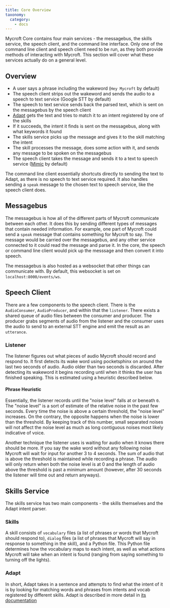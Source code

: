 ```yaml
---
title: Core Overview
taxonomy:
  category:
    - docs
---
```


Mycroft Core contains four main services - the messagebus, the skills service, the speech client, and the command line interface. Only one of the command line client and speech client need to be run, as they both provide methods of interacting with Mycroft. This section will cover what these services actually do on a general level.

## Overview

 - A user says a phrase including the wakeword (`Hey Mycroft` by default)
 - The speech client strips out the wakeword and sends the audio to a speech to text service (Google STT by default)
 - The speech to text service sends back the parsed text, which is sent on the messagebus by the speech client
 - [Adapt](https://adapt.mycroft.ai/) gets the text and tries to match it to an intent registered by one of the skills
 - If it succeeds, the intent it finds is sent on the messagebus, along with what keywords it found
 - The skills service picks up the message and gives it to the skill matching the intent
 - The skill processes the message, does some action with it, and sends any message to be spoken on the messagebus
 - The speech client takes the message and sends it to a text to speech service ([Mimic](https://mimic.mycroft.ai/) by default) 
 
The command line client essentially shortcuts directly to sending the text to Adapt, as there is no speech to text service required. It also handles sending a `speak` message to the chosen text to speech service, like the speech client does.

## Messagebus

The messagebus is how all of the different parts of Mycroft communicate between each other. It does this by sending different types of messages that contain needed information. For example, one part of Mycroft could send a `speak` message that contains something for Mycroft to say. The message would be carried over the messagebus, and any other service connected to it could read the message and parse it. In the core, the speech or command line client would pick up the messsage and then convert it into speech. 

The messagebus is also hosted as a websocket that other things can communicate with. By default, this websocket is set on 
`localhost:8000/events/ws`.

## Speech Client

There are a few components to the speech client. There is the `AudioConsumer`, `AudioProducer`, and within that the `listener`. There exists a shared queue of audio files between the consumer and producer. The producer grabs segments of audio from the listener and the consumer uses the audio to send to an external STT engine and emit the result as an `utterance`.

### Listener

The listener figures out what pieces of audio Mycroft should record and respond to. It first detects its wake word using pocketsphinx on around the last two seconds of audio. Audio older than two seconds is discarded. After detecting its wakeword it begins recording until when it thinks the user has finished speaking. This is estimated using a heuristic described below.

#### Phrase Heuristic

Essentially, the listener records until the "noise level" falls at or beneath `0`. The "noise level" is a sort of estimate of the relative noise in the past few seconds. Every time the noise is above a certain threshold, the "noise level" increases. On the contrary, the opposite happens when the noise is lower than the threshold. By keeping track of this number, small separated noises will not affect the noise level as much as long contiguous noises most likely indicative of voice.

Another technique the listener uses is waiting for audio when it knows there should be more. If you say the wake word without any following noise Mycroft will wait for input for another 3 to 4 seconds. The sum of audio that is above the threshold is maintained while recording a phrase. The audio will only return when both the noise level is at 0 and the length of audio above the threshold is past a minimum amount (however, after 30 seconds the listener will time out and return anyways).

## Skills Service

The skills service has two main components - the skills themselves and the Adapt intent parser.

### Skills

A skill consists of `vocabulary` files (a list of phrases or words that Mycroft should respond to), `dialog` files (a list of phrases that Mycroft will say in response to something in the skill), and a Python file. This Python file determines how the vocabulary maps to each intent, as well as what actions Mycroft will take when an intent is found (ranging from saying something to turning off the lights). 

### Adapt

In short, Adapt takes in a sentence and attempts to find what the intent of it is by looking for matching words and phrases from intents and vocab registered by different skills. Adapt is described in more detail in [its documentation](https://adapt.mycroft.ai/)

 
